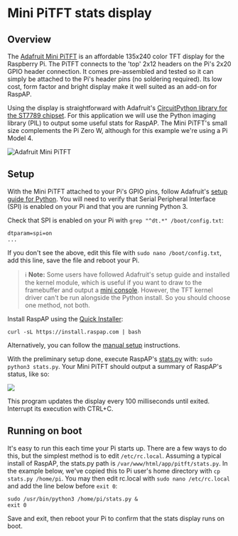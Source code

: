 # Mini PiTFT stats display

## Overview

The [Adafruit Mini PiTFT](https://www.adafruit.com/product/4393) is an affordable 135x240 color TFT display for the Raspberry Pi. The PiTFT connects to the 'top' 2x12 headers on the Pi's 2x20 GPIO header connection. It comes pre-assembled and tested so it can simply be attached to the Pi's header pins (no soldering required). Its low cost, form factor and bright display make it well suited as an add-on for RaspAP.

Using the display is straightforward with Adafruit's [CircuitPython library for the ST7789 chipset](https://github.com/adafruit/Adafruit_CircuitPython_ST7789). For this application we will use the Python imaging library (PIL) to output some useful stats for RaspAP. The Mini PiTFT's small size complements the Pi Zero W, although for this example we're using a Pi Model 4. 

![Adafruit Mini PiTFT](https://i.imgur.com/kxVSWH4.jpg)

## Setup
With the Mini PiTFT attached to your Pi's GPIO pins, follow Adafruit's [setup guide for Python](https://learn.adafruit.com/adafruit-mini-pitft-135x240-color-tft-add-on-for-raspberry-pi/python-setup). You will need to verify that Serial Peripheral Interface (SPI) is enabled on your Pi and that you are running Python 3.

Check that SPI is enabled on your Pi with `grep "^dt.*" /boot/config.txt`:
```
dtparam=spi=on
...
```
If you don't see the above, edit this file with `sudo nano /boot/config.txt`, add this line, save the file and reboot your Pi.

> :information_source: **Note:** Some users have followed Adafruit's setup guide and installed the kernel module, which is useful if you want to draw to the framebuffer and output a [mini console](https://cdn-learn.adafruit.com/assets/assets/000/082/874/large1024/adafruit_products_4393_demo_ORIG_2019_10.jpg?1571860426). However, the TFT kernel driver can't be run alongside the Python install. So you should choose one method, not both.

Install RaspAP using the [Quick Installer](/quick/):
```
curl -sL https://install.raspap.com | bash
```  
Alternatively, you can follow the [manual setup](/manual/) instructions.

With the preliminary setup done, execute RaspAP's [stats.py](https://github.com/billz/raspap/blob/master/app/pitft/stats.py) with: `sudo python3 stats.py`. Your Mini PiTFT should output a summary of RaspAP's status, like so:

![](https://i.imgur.com/7Bfz6jL.jpg)

This program updates the display every 100 milliseconds until exited. Interrupt its execution with CTRL+C. 

## Running on boot
It's easy to run this each time your Pi starts up. There are a few ways to do this, but the simplest method is to edit `/etc/rc.local`. Assuming a typical install of RaspAP, the stats.py path is `/var/www/html/app/pitft/stats.py`. In the example below, we've copied this to Pi user's home directory with `cp stats.py /home/pi`. You may then edit rc.local with `sudo nano /etc/rc.local` and add the line below before `exit 0`:

```
sudo /usr/bin/python3 /home/pi/stats.py &
exit 0
```

Save and exit, then reboot your Pi to confirm that the stats display runs on boot.

